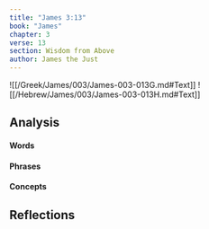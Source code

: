 ```yaml
---
title: "James 3:13"
book: "James"
chapter: 3
verse: 13
section: Wisdom from Above
author: James the Just
---
```

![[/Greek/James/003/James-003-013G.md#Text]]
![[/Hebrew/James/003/James-003-013H.md#Text]]

## Analysis

#### Words

#### Phrases

#### Concepts

## Reflections
